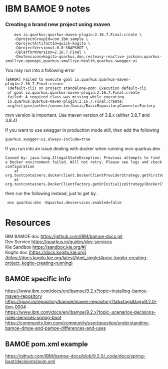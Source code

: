 # IBM BAMOE 9 notes

### Creating a brand new project using maven
```
    mvn io.quarkus:quarkus-maven-plugin:2.16.7.Final:create \
    -DprojectGroupId=com.ibm.sample \
    -DprojectArtifactId=quick-kogito \
    -DprojectVersion=1.0.0-SNAPSHOT \
    -DplatformVersion=2.16.7.Final \
    -Dextensions=kogito-quarkus,dmn,resteasy-reactive-jackson,quarkus-smallrye-openapi,quarkus-smallrye-health,quarkus-swagger-ui
```
You may run into a following error
```
[ERROR] Failed to execute goal io.quarkus:quarkus-maven-plugin:2.16.7.Final:create
 (default-cli) on project standalone-pom: Execution default-cli 
 of goal io.quarkus:quarkus-maven-plugin:2.16.7.Final:create 
 failed: A required class was missing while executing 
 io.quarkus:quarkus-maven-plugin:2.16.7.Final:create: 
 org/eclipse/aether/connector/basic/BasicRepositoryConnectorFactory
```
mvn version is important.  Use maven version of 3.8.x (either 3.8.7 and 3.8.4)

If you want to use swagger in production mode still, then add the following  
```
quarkus.swagger-ui.always-include=true
```

If you run into an issue dealing with docker when running mvn quarkus:dev
```
Caused by: java.lang.IllegalStateException: Previous attempts to find a Docker environment failed. Will not retry. Please see logs and check configuration
	at org.testcontainers.dockerclient.DockerClientProviderStrategy.getFirstValidStrategy(DockerClientProviderStrategy.java:212)
	at org.testcontainers.DockerClientFactory.getOrInitializeStrategy(DockerClientFactory.java:150)
```
then run the following instead, just to get by.  
```
 mvn quarkus:dev -Dquarkus.devservices.enabled=false
```

# Resources
IBM BAMOE doc https://github.com/IBM/bamoe-docs.git  
Dev Service https://quarkus.io/guides/dev-services  
Kie Sandbox https://sandbox.kie.org/#/  
Kogito doc [https://docs.kogito.kie.org](https://docs.kogito.kie.org/latest/html_single/#proc-kogito-creating-project_kogito-creating-running)

## BAMOE specific info
https://www.ibm.com/docs/en/ibamoe/9.2.x?topic=installing-bamoe-maven-repository  
https://quay.io/repository/bamoe/maven-repository?tab=tags&tag=9.2.0-ibm-0004  
https://www.ibm.com/docs/en/ibamoe/9.2.x?topic=scenarios-decisions-rules-services-spring-boot  
https://community.ibm.com/community/user/question/understanding-bamoe-dmoe-and-pamoe-differences-and-uses  

## BAMOE pom.xml example
https://github.com/IBM/bamoe-docs/blob/9.2.0/_code/docs/spring-boot/decisions/pom.xml